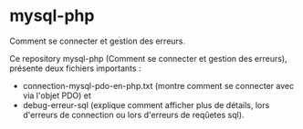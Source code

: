 # mysql-php
Comment se connecter et gestion des erreurs.

Ce repository mysql-php (Comment se connecter et gestion des erreurs), présente deux fichiers importants :

- connection-mysql-pdo-en-php.txt (montre comment se connecter avec via l'objet PDO)
et
- debug-erreur-sql (explique comment afficher plus de détails, lors d'erreurs de connection ou lors d'erreurs de reqûetes sql).
